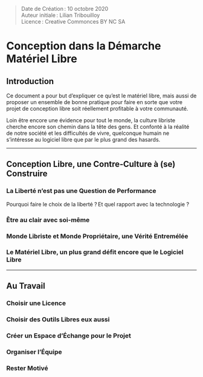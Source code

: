 > Date de Création : 10 octobre 2020<br>
> Auteur initiale : Lilian Tribouilloy<br>
> Licence : Creative Commonces BY NC SA<br>

# Conception dans la Démarche Matériel Libre

## Introduction

Ce document a pour but d’expliquer ce qu’est le matériel libre, mais aussi de proposer un ensemble de bonne pratique pour faire en sorte que votre projet de conception libre soit réellement profitable à votre communauté.

Loin être encore une évidence pour tout le monde, la culture libriste cherche encore son chemin dans la tête des gens. Et confonté à la réalité de notre société et les difficultés de vivre, quelconque humain ne s’intéresse au logiciel libre que par le plus grand des hasards. 


------------------------------------------------------------------------

## Conception Libre, une Contre‑Culture à (se) Construire

### La Liberté n’est pas une Question de Performance

Pourquoi faire le choix de la liberté ? Et quel rapport avec la technologie ?


### Être au clair avec soi‑même


### Monde Libriste et Monde Propriétaire, une Vérité Entremélée


### Le Matériel Libre, un plus grand défit encore que le Logiciel Libre


------------------------------------------------------------------------

## Au Travail

### Choisir une Licence

### Choisir des Outils Libres eux aussi

### Créer un Espace d’Échange pour le Projet

### Organiser l’Équipe

### Rester Motivé

